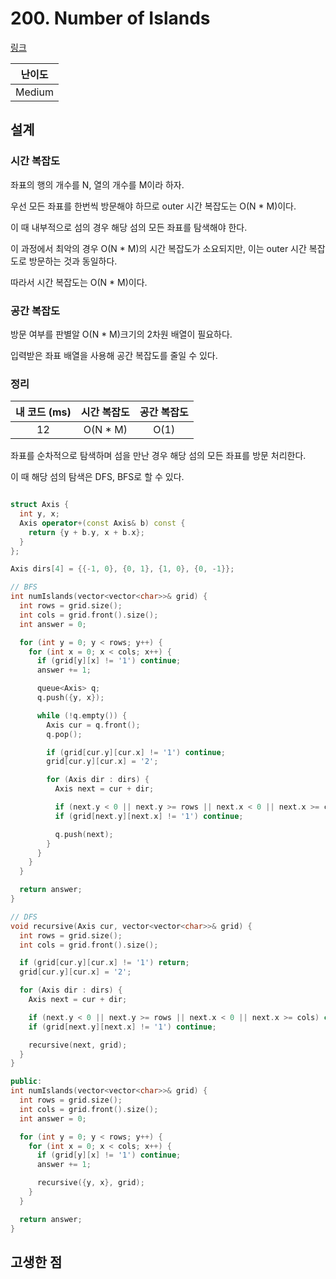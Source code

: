 # 200. Number of Islands

[링크](https://leetcode.com/problems/number-of-islands/)

| 난이도 |
| :----: |
| Medium |

## 설계

### 시간 복잡도

좌표의 행의 개수를 N, 열의 개수를 M이라 하자.

우선 모든 좌표를 한번씩 방문해야 하므로 outer 시간 복잡도는 O(N \* M)이다.

이 때 내부적으로 섬의 경우 해당 섬의 모든 좌표를 탐색해야 한다.

이 과정에서 최악의 경우 O(N \* M)의 시간 복잡도가 소요되지만, 이는 outer 시간 복잡도로 방문하는 것과 동일하다.

따라서 시간 복잡도는 O(N \* M)이다.

### 공간 복잡도

방문 여부를 판별알 O(N \* M)크기의 2차원 배열이 필요하다.

입력받은 좌표 배열을 사용해 공간 복잡도를 줄일 수 있다.

### 정리

| 내 코드 (ms) | 시간 복잡도 | 공간 복잡도 |
| :----------: | :---------: | :---------: |
|      12      |  O(N \* M)  |    O(1)     |

좌표를 순차적으로 탐색하며 섬을 만난 경우 해당 섬의 모든 좌표를 방문 처리한다.

이 때 해당 섬의 탐색은 DFS, BFS로 할 수 있다.

```cpp

struct Axis {
  int y, x;
  Axis operator+(const Axis& b) const {
    return {y + b.y, x + b.x};
  }
};

Axis dirs[4] = {{-1, 0}, {0, 1}, {1, 0}, {0, -1}};
```

```cpp
// BFS
int numIslands(vector<vector<char>>& grid) {
  int rows = grid.size();
  int cols = grid.front().size();
  int answer = 0;

  for (int y = 0; y < rows; y++) {
    for (int x = 0; x < cols; x++) {
      if (grid[y][x] != '1') continue;
      answer += 1;

      queue<Axis> q;
      q.push({y, x});

      while (!q.empty()) {
        Axis cur = q.front();
        q.pop();

        if (grid[cur.y][cur.x] != '1') continue;
        grid[cur.y][cur.x] = '2';

        for (Axis dir : dirs) {
          Axis next = cur + dir;

          if (next.y < 0 || next.y >= rows || next.x < 0 || next.x >= cols) continue;
          if (grid[next.y][next.x] != '1') continue;

          q.push(next);
        }
      }
    }
  }

  return answer;
}
```

```cpp
// DFS
void recursive(Axis cur, vector<vector<char>>& grid) {
  int rows = grid.size();
  int cols = grid.front().size();

  if (grid[cur.y][cur.x] != '1') return;
  grid[cur.y][cur.x] = '2';

  for (Axis dir : dirs) {
    Axis next = cur + dir;

    if (next.y < 0 || next.y >= rows || next.x < 0 || next.x >= cols) continue;
    if (grid[next.y][next.x] != '1') continue;

    recursive(next, grid);
  }
}

public:
int numIslands(vector<vector<char>>& grid) {
  int rows = grid.size();
  int cols = grid.front().size();
  int answer = 0;

  for (int y = 0; y < rows; y++) {
    for (int x = 0; x < cols; x++) {
      if (grid[y][x] != '1') continue;
      answer += 1;

      recursive({y, x}, grid);
    }
  }

  return answer;
}
```

## 고생한 점

